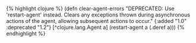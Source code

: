 {% highlight clojure %}
(defn clear-agent-errors
  "DEPRECATED: Use 'restart-agent' instead.
  Clears any exceptions thrown during asynchronous actions of the
  agent, allowing subsequent actions to occur."
  {:added "1.0"
   :deprecated "1.2"}
  [^clojure.lang.Agent a] (restart-agent a (.deref a)))
{% endhighlight %}
